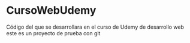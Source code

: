 # CursoWebUdemy
Código del que se desarrollara en el curso de Udemy de desarrollo web
este es un proyecto de prueba con git
